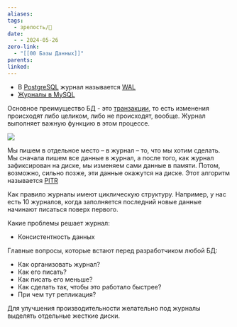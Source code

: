 ```yaml
---
aliases: 
tags:
  - зрелость/🌱
date:
  - - 2024-05-26
zero-link:
  - "[[00 Базы Данных]]"
parents: 
linked:
---
```

- В [PostgreSQL](00%20PostgreSQL.md) журнал называется [WAL](Write-Ahead%20Log.md)
- [Журналы в MySQL](Журналы%20в%20MySQL.md)

Основное преимущество БД - это [транзакции](Транзакция%20БД.md), то есть изменения происходят либо целиком, либо не происходят, вообще. Журнал выполняет важную функцию в этом процессе.

![](Pasted%20image%2020240528081137.png)

Мы пишем в отдельное место – в журнал – то, что мы хотим сделать. Мы сначала пишем все данные в журнал, а после того, как журнал зафиксирован на диске, мы изменяем сами данные в памяти. Потом, возможно, сильно позже, эти данные окажутся на диске. Этот алгоритм называется [PITR](Point%20In%20Time%20Recovery%20(PITR).md)

Как правило журналы имеют циклическую структуру. Например, у нас есть 10 журналов, когда заполняется последний новые данные начинают писаться поверх первого.

Какие проблемы решает журнал:
- Консистентность данных

Главные вопросы, которые встают перед разработчиком любой БД:
- Как организовать журнал?
- Как его писать?
- Как писать его меньше?
- Как сделать так, чтобы это работало быстрее?
- При чем тут репликация?

Для улучшения производительности желательно под журналы выделять отдельные жесткие диски.